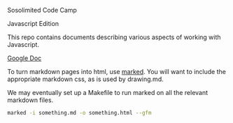 Sosolimited Code Camp

Javascript Edition

This repo contains documents describing various aspects of working with Javascript.

[Google Doc](https://docs.google.com/document/d/1VOw8QANeKeQoANMjAcm8sYywmslGq9e5mSgsUZaxp7c/edit)

To turn markdown pages into html, use [marked](https://www.npmjs.com/package/marked). You will want to include the appropriate markdown css, as is used by drawing.md.

We may eventually set up a Makefile to run marked on all the relevant markdown files.

```bash
marked -i something.md -o something.html --gfm
```
